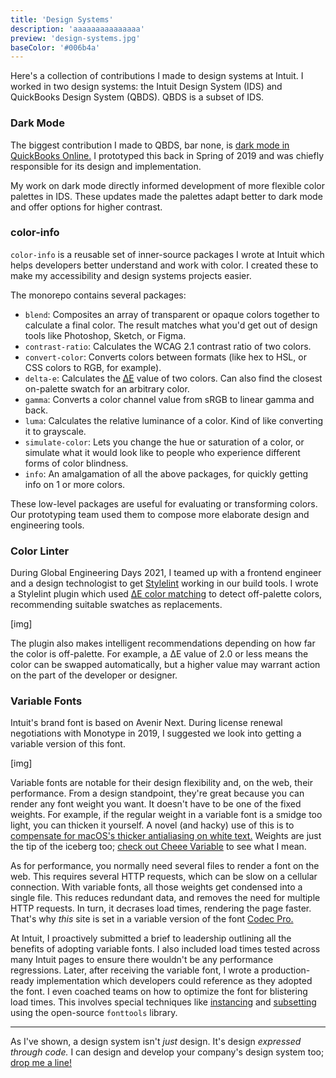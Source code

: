```yaml
---
title: 'Design Systems'
description: 'aaaaaaaaaaaaaaa'
preview: 'design-systems.jpg'
baseColor: '#006b4a'
---
```


Here's a collection of contributions I made to design systems at Intuit. I worked in two design systems: the Intuit Design System (IDS) and QuickBooks Design System (QBDS). QBDS is a subset of IDS.

### Dark Mode

The biggest contribution I made to QBDS, bar none, is [dark mode in QuickBooks Online.](/projects/quickbooks-dark-mode) I prototyped this back in Spring of 2019 and was chiefly responsible for its design and implementation.

<Player uses="projects/quickbooks-dark-mode/sizzle" width="1920" height="1080" />

My work on dark mode directly informed development of more flexible color palettes in IDS. These updates made the palettes adapt better to dark mode and offer options for higher contrast.

### color-info

`color-info` is a reusable set of inner-source packages I wrote at Intuit which helps developers better understand and work with color. I created these to make my accessibility and design systems projects easier.

The monorepo contains several packages:

- `blend`: Composites an array of transparent or opaque colors together to calculate a final color. The result matches what you'd get out of design tools like Photoshop, Sketch, or Figma.
- `contrast-ratio`: Calculates the WCAG 2.1 contrast ratio of two colors.
- `convert-color`: Converts colors between formats (like hex to HSL, or CSS colors to RGB, for example).
- `delta-e`: Calculates the [ΔE](https://en.wikipedia.org/wiki/Color_difference#CIELAB_%CE%94E*) value of two colors. Can also find the closest on-palette swatch for an arbitrary color.
- `gamma`: Converts a color channel value from sRGB to linear gamma and back.
- `luma`: Calculates the relative luminance of a color. Kind of like converting it to grayscale.
- `simulate-color`: Lets you change the hue or saturation of a color, or simulate what it would look like to people who experience different forms of color blindness.
- `info`: An amalgamation of all the above packages, for quickly getting info on 1 or more colors.

These low-level packages are useful for evaluating or transforming colors. Our prototyping team used them to compose more elaborate design and engineering tools.

### Color Linter

During Global Engineering Days 2021, I teamed up with a frontend engineer and a design technologist to get [Stylelint](https://stylelint.io/) working in our build tools. I wrote a Stylelint plugin which used [ΔE color matching](https://en.wikipedia.org/wiki/Color_difference#CIELAB_%CE%94E*) to detect off-palette colors, recommending suitable swatches as replacements.

[img]

The plugin also makes intelligent recommendations depending on how far the color is off-palette. For example, a ΔE value of 2.0 or less means the color can be swapped automatically, but a higher value may warrant action on the part of the developer or designer.

### Variable Fonts

Intuit's brand font is based on Avenir Next. During license renewal negotiations with Monotype in 2019, I suggested we look into getting a variable version of this font.

[img]

Variable fonts are notable for their design flexibility and, on the web, their performance. From a design standpoint, they're great because you can render any font weight you want. It doesn't have to be one of the fixed weights. For example, if the regular weight in a variable font is a smidge too light, you can thicken it yourself. A novel (and hacky) use of this is to [compensate for macOS's thicker antialiasing on white text.](https://css-tricks.com/using-css-custom-properties-to-adjust-variable-font-weights-in-dark-mode/) Weights are just the tip of the iceberg too; [check out Cheee Variable](https://v-fonts.com/fonts/cheee-variable) to see what I mean.

As for performance, you normally need several files to render a font on the web. This requires several HTTP requests, which can be slow on a cellular connection. With variable fonts, all those weights get condensed into a single file. This reduces redundant data, and removes the need for multiple HTTP requests. In turn, it decrases load times, rendering the page faster. That's why *this* site is set in a variable version of the font [Codec Pro.](https://www.zetafonts.com/codec-pro)

At Intuit, I proactively submitted a brief to leadership outlining all the benefits of adopting variable fonts. I also included load times tested across many Intuit pages to ensure there wouldn't be any performance regressions. Later, after receiving the variable font, I wrote a production-ready implementation which developers could reference as they adopted the font. I even coached teams on how to optimize the font for blistering load times. This involves special techniques like [instancing](https://fonttools.readthedocs.io/en/latest/varLib/instancer.html) and [subsetting](https://fonttools.readthedocs.io/en/latest/subset/index.html) using the open-source `fonttools` library.

---

As I've shown, a design system isn't *just* design. It's design *expressed through code.* I can design and develop your company's design system too; [drop me a line!](mailto "Let's talk design systems!")
